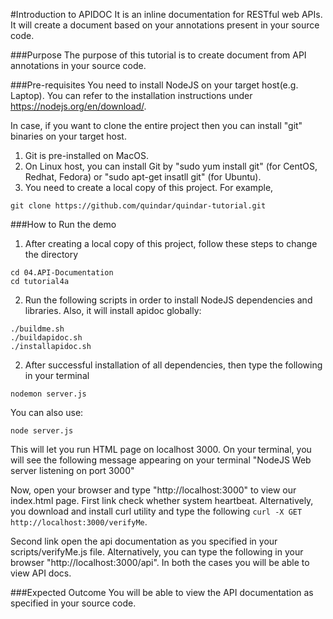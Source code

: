 #Introduction to APIDOC
It is an inline documentation for RESTful web APIs. It will create a document based on your annotations present in your source code.

###Purpose
The purpose of this tutorial is to create document from API annotations in your source code.

###Pre-requisites
You need to install NodeJS on your target host(e.g. Laptop). You can refer to the installation instructions under https://nodejs.org/en/download/.

In case, if you want to clone the entire project then you can install "git" binaries on your target host.

1. Git is pre-installed on MacOS.
2. On Linux host, you can install Git by "sudo yum install git" (for CentOS, Redhat, Fedora) or "sudo apt-get insatll git" (for Ubuntu).
3. You need to create a local copy of this project. For example,

```
git clone https://github.com/quindar/quindar-tutorial.git
 ```

###How to Run the demo

1. After creating a local copy of this project, follow these steps to change the directory

```
cd 04.API-Documentation
cd tutorial4a
```
2. Run the following scripts in order to install NodeJS dependencies and libraries. Also, it will install apidoc globally:

```
./buildme.sh
./buildapidoc.sh
./installapidoc.sh

```

2. After successful installation of all dependencies, then type the following in your terminal

```
nodemon server.js

```
You can also use:

```
node server.js
```

This will let you run HTML page on localhost 3000. On your terminal, you will see the following message appearing on your terminal
"NodeJS Web server listening on port 3000"

Now, open your browser and type "http://localhost:3000" to view our index.html page. First link check whether system heartbeat. Alternatively, you download and install curl utility and type the following ``` curl -X GET http://localhost:3000/verifyMe ```.

Second link open the api documentation as you specified in your scripts/verifyMe.js file. Alternatively, you can type the following in your browser "http://localhost:3000/api". In both the cases you will be able to view API docs.

###Expected Outcome
You will be able to view the API documentation as specified in your source code.


